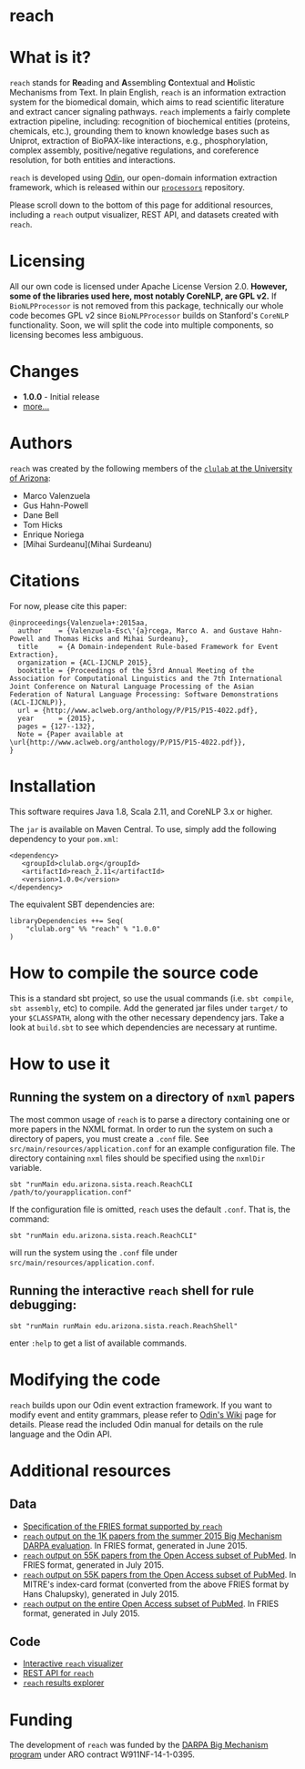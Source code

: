reach
=====

# What is it?

`reach` stands for **Re**ading and **A**ssembling **C**ontextual and **H**olistic Mechanisms from Text. In plain English, `reach` is an information extraction system for the biomedical domain, which aims to read scientific literature and extract cancer signaling pathways. `reach` implements a fairly complete extraction pipeline, including: recognition of biochemical entities (proteins, chemicals, etc.), grounding them to known knowledge bases such as Uniprot, extraction of BioPAX-like interactions, e.g., phosphorylation, complex assembly, positive/negative regulations, and coreference resolution, for both entities and interactions.  

`reach` is developed using [Odin](https://github.com/clulab/processors/wiki/ODIN-(Open-Domain-INformer)), our open-domain information extraction framework, which is released within our [`processors`](https://github.com/clulab/processors) repository. 

Please scroll down to the bottom of this page for additional resources, including a `reach` output visualizer, REST API, and datasets created with `reach`.

# Licensing
All our own code is licensed under Apache License Version 2.0. **However, some of the libraries used here, most notably CoreNLP, are GPL v2.** If `BioNLPProcessor` is not removed from this package, technically our whole code becomes GPL v2 since `BioNLPProcessor` builds on Stanford's `CoreNLP` functionality. Soon, we will split the code into multiple components, so licensing becomes less ambiguous.

# Changes
+ **1.0.0** - Initial release 
+ [more...](CHANGES.md)

# Authors  

`reach` was created by the following members of the [`clulab` at the University of Arizona](http://clulab.cs.arizona.edu/):

+ Marco Valenzuela  
+ Gus Hahn-Powell  
+ Dane Bell  
+ Tom Hicks  
+ Enrique Noriega  
+ [Mihai Surdeanu](Mihai Surdeanu)  

# Citations

For now, please cite this paper:

```
@inproceedings{Valenzuela+:2015aa,
  author    = {Valenzuela-Esc\'{a}rcega, Marco A. and Gustave Hahn-Powell and Thomas Hicks and Mihai Surdeanu},
  title     = {A Domain-independent Rule-based Framework for Event Extraction},
  organization = {ACL-IJCNLP 2015},
  booktitle = {Proceedings of the 53rd Annual Meeting of the Association for Computational Linguistics and the 7th International Joint Conference on Natural Language Processing of the Asian Federation of Natural Language Processing: Software Demonstrations (ACL-IJCNLP)},
  url = {http://www.aclweb.org/anthology/P/P15/P15-4022.pdf},
  year      = {2015},
  pages = {127--132},
  Note = {Paper available at \url{http://www.aclweb.org/anthology/P/P15/P15-4022.pdf}},
}
```

# Installation

This software requires Java 1.8, Scala 2.11, and CoreNLP 3.x or higher.

The `jar` is available on Maven Central. To use, simply add the following dependency to your `pom.xml`:

    <dependency>
       <groupId>clulab.org</groupId>
       <artifactId>reach_2.11</artifactId>
       <version>1.0.0</version>
    </dependency>

 The equivalent SBT dependencies are:

    libraryDependencies ++= Seq(
        "clulab.org" %% "reach" % "1.0.0"
    )

# How to compile the source code

This is a standard sbt project, so use the usual commands (i.e. `sbt compile`, `sbt assembly`, etc) to compile.
Add the generated jar files under `target/` to your `$CLASSPATH`, along with the other necessary dependency jars. Take a look at `build.sbt` to see which dependencies are necessary at runtime.

# How to use it

## Running the system on a directory of `nxml` papers

The most common usage of `reach` is to parse a directory containing one or more papers in the NXML format.
In order to run the system on such a directory of papers, you must create a `.conf` file.  See `src/main/resources/application.conf` for an example configuration file.  The directory containing `nxml` files should be specified using the `nxmlDir` variable.

`sbt "runMain edu.arizona.sista.reach.ReachCLI /path/to/yourapplication.conf"`

If the configuration file is omitted, `reach` uses the default `.conf`. That is, the command:

`sbt "runMain edu.arizona.sista.reach.ReachCLI"`

will run the system using the `.conf` file under `src/main/resources/application.conf`.

## Running the interactive `reach` shell for rule debugging:

`sbt "runMain runMain edu.arizona.sista.reach.ReachShell"`

enter `:help` to get a list of available commands.

# Modifying the code
`reach` builds upon our Odin event extraction framework. If you want to modify event and entity grammars, please refer to [Odin's Wiki](https://github.com/sistanlp/processors/wiki/ODIN-(Open-Domain-INformer)) page for details. Please read the included Odin manual for details on the rule language and the Odin API.

# Additional resources

## Data
+ [Specification of the FRIES format supported by `reach`](http://de.iplantcollaborative.org/dl/d/AF93EFAA-A97D-491D-808B-257BBB1B7110/fries-data-representation-spec-3.txt)
+ [`reach` output on the 1K papers from the summer 2015 Big Mechanism DARPA evaluation](http://de.iplantcollaborative.org/dl/d/845C66EE-F84E-42BE-8E04-8D24BA6A5E5F/REACH_1kpapers_FRIESformat.tar.gz). In FRIES format, generated in June 2015.
+ [`reach` output on 55K papers from the Open Access subset of PubMed](http://de.iplantcollaborative.org/dl/d/878FDD6F-BF2A-4384-BEE0-3412F21B03EB/REACH_55kpapers_FRIESformat.tar.gz). In FRIES format, generated in July 2015.
+ [`reach` output on 55K papers from the Open Access subset of PubMed](http://de.iplantcollaborative.org/dl/d/A14990F1-CD89-48DC-9234-67FCCE539066/pi-mtg-summer-2015-55k-expt-index-cards-v3.zip). In MITRE's index-card format (converted from the above FRIES format by Hans Chalupsky), generated in July 2015.
+ [`reach` output on the entire Open Access subset of PubMed](http://de.iplantcollaborative.org/dl/d/4A5DDD7C-CC25-4FC8-A4AE-5F41A53751E6/REACH_full_FRIESformat.tar.gz). In FRIES format, generated in July 2015.

## Code
+ [Interactive `reach` visualizer](http://agathon.sista.arizona.edu:8080/odinweb/bio)
+ [REST API for `reach`](http://agathon.sista.arizona.edu:8080/odinweb/api)
+ [`reach` results explorer](http://agathon.sista.arizona.edu:8080/odinweb/explorer/)

# Funding

The development of `reach` was funded by the [DARPA Big Mechanism program](http://www.darpa.mil/program/big-mechanism) under ARO contract W911NF-14-1-0395.
